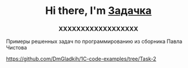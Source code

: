 <h1 align="center">Hi there, I'm <a href="https://github.com/DmGladkih/1C-code-examples.git/" target="_blank">Задачка</a> 

<h3 align="center">ХХХХХХХХХХХХХХХХХХ</h3>

Примеры решенных задач по программированию из сборника Павла Чистова

https://github.com/DmGladkih/1C-code-examples/tree/Task-2

